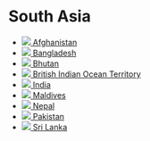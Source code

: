 # South Asia

* [![](https://upload.wikimedia.org/wikipedia/commons/thumb/9/9a/Flag_of_Afghanistan.svg/23px-Flag_of_Afghanistan.svg.png) Afghanistan](afghanistan.md)
* [![](https://upload.wikimedia.org/wikipedia/commons/thumb/f/f9/Flag_of_Bangladesh.svg/23px-Flag_of_Bangladesh.svg.png) Bangladesh](bangladesh.md)
* [![](https://upload.wikimedia.org/wikipedia/commons/thumb/9/91/Flag_of_Bhutan.svg/23px-Flag_of_Bhutan.svg.png) Bhutan](bhutan.md)
* [![](https://upload.wikimedia.org/wikipedia/commons/thumb/6/6e/Flag_of_the_British_Indian_Ocean_Territory.svg/23px-Flag_of_the_British_Indian_Ocean_Territory.svg.png) British Indian Ocean Territory](british-indian-ocean-territory.md)
* [![](https://upload.wikimedia.org/wikipedia/en/thumb/4/41/Flag_of_India.svg/23px-Flag_of_India.svg.png) India](india.md)
* [![](https://upload.wikimedia.org/wikipedia/commons/thumb/0/0f/Flag_of_Maldives.svg/23px-Flag_of_Maldives.svg.png) Maldives](maldives.md)
* [![](https://upload.wikimedia.org/wikipedia/commons/thumb/9/9b/Flag_of_Nepal.svg/16px-Flag_of_Nepal.svg.png)   Nepal](nepal.md)
* [![](https://upload.wikimedia.org/wikipedia/commons/thumb/3/32/Flag_of_Pakistan.svg/23px-Flag_of_Pakistan.svg.png) Pakistan](pakistan.md)
* [![](https://upload.wikimedia.org/wikipedia/commons/thumb/1/11/Flag_of_Sri_Lanka.svg/23px-Flag_of_Sri_Lanka.svg.png) Sri Lanka](sri-lanka.md)



